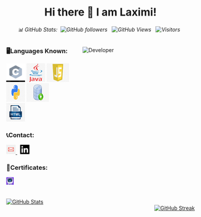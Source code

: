 <div align="center">
  
  # Hi there 👋 I am Laximi!
  
  ###### 📊 GitHub Stats:&nbsp; ![GitHub followers](https://img.shields.io/github/followers/tlaximi6?label=Follow&style=social) &nbsp;  ![GitHub Views](https://komarev.com/ghpvc/?username=tlaximi6) &nbsp; ![Visitors](https://visitor-badge.laobi.icu/badge?page_id=tlaximi6.tlaximi6) &nbsp;
  </div>
   <img src="https://img.freepik.com/premium-photo/female-developer-background_665280-9655.jpg?w=1380" alt="Developer" align="right"width="300" height="300" boarder-radius= 10 10 10 10>
 
    
 <div align="left">
  <h3>🖥️Languages Known:</h3>
      <div>
        <img src="/icon/c.jpg"  width="50" height="50">
        <img src="/icon/java.jpg"  width="50" height="50">
         <img src="/icon/javascript.jpg"  width="60" height="50">
      </div>
      <div>
         <img src="/icon/python.jpg"  width="50" height="50">
        <img src="/icon/sql.jpg"  width="60" height="50">
         </div>
      <div>
      <img src="/icon/html.jpg"  width="50" height="50">
       

  <h3>📞Contact:</h3>
   <div>
        <a href="mailto:tlaximi11@gmail.com">
          <img src="/icon/gmail.jpg"  width="25" height="25">
        </a> &nbsp; 
        <a href="https://www.linkedin.com/feed/">
       <img src="/icon/in.png"  width="25" height="25">
        </a>
      </div>
    <h3>🏅Certificates:</h3>
  <div>
  <a href="/icon/doc/HTML_  Mimo Certificate!.pdf">
          <img src="/icon/mimo.png"  width="20" height="20">
  </div>
  <br>
  <br>
  </div>
  
<div align="left">
  <img src="https://github-readme-stats.vercel.app/api?username=tlaximi6&theme=radical&show_icons=true" alt="GitHub Stats"><br />
  </div>
  <div align="right">
  <img src="https://streak-stats.demolab.com/?user=tlaximi6&theme=radical" alt="GitHub Streak">
</div>
